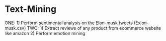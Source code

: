 # Text-Mining
ONE: 1) Perform sentimental analysis on the Elon-musk tweets (Exlon-musk.csv)  TWO: 1) Extract reviews of any product from ecommerce website like amazon  2) Perform emotion mining
